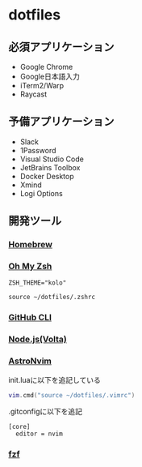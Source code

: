 # dotfiles

## 必須アプリケーション

* Google Chrome
* Google日本語入力
* iTerm2/Warp
* Raycast

## 予備アプリケーション

* Slack
* 1Password
* Visual Studio Code
* JetBrains Toolbox
* Docker Desktop
* Xmind
* Logi Options

## 開発ツール

### [Homebrew](https://brew.sh/index_ja)

### [Oh My Zsh](https://ohmyz.sh/)

```bash:.zshrc
ZSH_THEME="kolo"

source ~/dotfiles/.zshrc
```

### [GitHub CLI](https://github.com/cli/cli#installation)

### [Node.js(Volta)](https://volta.sh/)

### [AstroNvim](https://docs.astronvim.com/)

init.luaに以下を追記している

```lua
vim.cmd("source ~/dotfiles/.vimrc")
```

.gitconfigに以下を追記

```gitconfig
[core]
  editor = nvim
```

### [fzf](https://github.com/junegunn/fzf)

